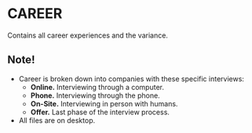# CAREER

Contains all career experiences and the variance.

## Note!

- Career is broken down into companies with these specific interviews:
  - **Online.** Interviewing through a computer.
  - **Phone.** Interviewing through the phone.
  - **On-Site.** Interviewing in person with humans.
  - **Offer.** Last phase of the interview process.
- All files are on desktop.
